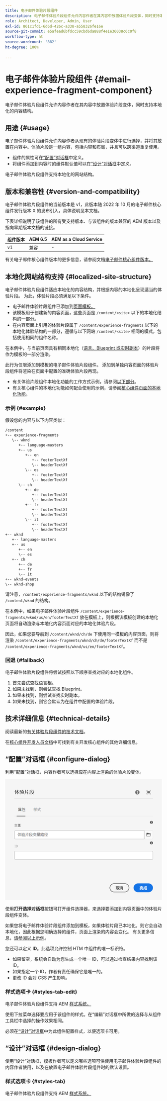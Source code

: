 ```yaml
---
title: 电子邮件体验片段组件
description: 电子邮件体验片段组件允许内容作者在其内容中放置体验片段变体，同时支持本地化的内容结构。
role: Architect, Developer, Admin, User
exl-id: 861c1fd1-6d6d-426c-a338-a558326fe16e
source-git-commit: e5afead6bfdcc59cbd6da888f4e1e36038c6c0f8
workflow-type: ht
source-wordcount: '882'
ht-degree: 100%

---
```



# 电子邮件体验片段组件 {#email-experience-fragment-component}

电子邮件体验片段组件允许内容作者在其内容中放置体验片段变体，同时支持本地化的内容结构。

## 用途 {#usage}

电子邮件体验片段组件允许内容作者从现有的体验片段变体中进行选择，并将其放置在内容中。体验片段是一组内容，包括内容和布局，并且可以跨渠道重复使用。

* 组件的属性可在[“配置”对话框](#configure-dialog)中定义。
* 将组件添加到内容时的组件默认值可以在[“设计”对话框](#design-dialog)中定义。

电子邮件体验片段组件支持本地化的网站结构。

## 版本和兼容性 {#version-and-compatibility}

电子邮件体验片段组件的当前版本是 v1，此版本随 2022 年 10 月的电子邮件核心组件发行版本 X 的发布引入，具体说明见本文档。

下表详细说明了该组件的所有受支持版本、与该组件的版本兼容的 AEM 版本以及指向早期版本文档的链接。

| 组件版本 | AEM 6.5 | AEM as a Cloud Service |
|---|---|---|
| v1 | 兼容 | - |

有关电子邮件核心组件版本的更多信息，请参阅文档[电子邮件核心组件版本。](/help/email/versions.md)

## 本地化网站结构支持 {#localized-site-structure}

电子邮件体验片段组件适应本地化的内容结构，并根据内容的本地化呈现适当的体验片段。 为此，体验片段必须满足以下条件。

* 电子邮件体验片段组件已添加到[页面模板。](https://experienceleague.adobe.com/docs/experience-manager-cloud-service/content/sites/authoring/features/templates.html)
* 该模板用于创建新的内容页面，这些页面是 `/content/<site>` 以下的本地化结构的一部分。
* 在内容页面上引用的体验片段属于 `/content/experience-fragments` 以下的本地化体验结构的一部分，遵循与以下网站 `/content/<site>` 相同的模式，包括使用相同的组件名称。

在本例中，与当前页面具有相同本地化（[语言、Blueprint 或实时副本](https://experienceleague.adobe.com/docs/experience-manager-cloud-service/content/sites/administering/reusing-content/msm-and-translation.html)）的片段将作为模板的一部分渲染。

此行为仅限添加到模板的电子邮件体验片段组件。 添加到单独内容页面的体验片段组件将渲染在页面中配置的准确体验片段再现。

* 有关体验片段组件本地化功能的工作方式示例，请参阅[以下部分](#example)。
* 有关核心组件的本地化功能如何配合使用的示例，请参阅[核心组件页面的本地化功能](/help/get-started/localization.md)。

### 示例 {#example}

假设您的内容与以下内容类似：

```
/content
+-- experience-fragments
   \-- wknd
      +-- language-masters
      +-- us
         +-- en
            +-- footerTextXf
            \-- headerTextXf
         \-- es
            +-- footerTextXf
            \-- headerTextXf
      \-- ch
         +-- de
            +-- footerTextXf
            \-- headerTextXf
         +-- fr
            +-- footerTextXf
            \-- headerTextXf
         \-- it
            +-- footerTextXf
            \-- headerTextXf
+-- wknd
   +-- language-masters
   +-- us
      +-- en
      \-- es
   +-- ch
      +-- de
      +-- fr
      \-- it
+-- wknd-events
\-- wknd-shop
```

请注意，`/content/experience-fragments/wknd` 以下的结构镜像了 `/content/wknd` 的结构。

在本例中，如果电子邮件体验片段组件 `/content/experience-fragments/wknd/us/en/footerTextXf` 放在模板上，则根据该模板创建的本地化页面将自动渲染与本地化内容页面对应的本地化体验片段。

因此，如果您要导航到 `/content/wknd/ch/de` 下使用同一模板的内容页面，则将渲染 `/content/experience-fragments/wknd/ch/de/footerTextXf` 而不是 `/content/experience-fragments/wknd/us/en/footerTextXf`。

### 回退 {#fallback}

电子邮件体验片段组件将尝试按照以下顺序查找对应的本地化组件。

1. 首先尝试查找语言根。
1. 如果未找到，则尝试查找 Blueprint。
1. 如果未找到，则尝试查找实时副本。
1. 如果未找到，则它会默认为在组件中配置的体验片段。

## 技术详细信息 {#technical-details}

阅读最新的[有关体验片段组件的技术文档](https://www.adobe.com/go/aem_cmp_xf_v1_cn)。

在[核心组件开发人员文档](/help/developing/overview.md)中可找到有关开发核心组件的其他详细信息。

## “配置”对话框 {#configure-dialog}

利用“配置”对话框，内容作者可以选择应在内容上渲染的体验片段变体。

![电子邮件体验片段组件的“编辑”对话框](/help/email/assets/email-experience-fragment-edit.png)

使用&#x200B;**打开选择对话框**&#x200B;按钮可打开组件选择器，来选择要添加到内容页面中的体验片段组件变体。

如果您将电子邮件体验片段组件添加到模板，如果体验片段已本地化，则它会自动本地化，因此根据您明确选择的组件，页面上渲染的内容会变化。 有关更多信息，[请参阅以上示例](#example)。

您还可以定义 **ID**。此选项允许控制 HTM 中组件的唯一标识符。

* 如果留空，系统会自动为您生成一个唯一 ID，可以通过检查结果内容找到该 ID。
* 如果指定一个 ID，作者有责任确保它是唯一的。
* 更改 ID 会对 CSS 产生影响。

### 样式选项卡 {#styles-tab-edit}

电子邮件体验片段组件支持 AEM [样式系统。](/help/get-started/authoring.md#component-styling)

使用下拉菜单选择要应用于该组件的样式。在“编辑”对话框中所做的选择与从组件工具栏中选择的操作效果相同。

必须在[“设计”对话框](#design-dialog)中为此组件配置样式，以便选项卡可用。

## “设计”对话框 {#design-dialog}

使用“设计”对话框，模板作者可以定义哪些选项可供使用电子邮件体验片段组件的内容作者使用，以及在放置电子邮件体验片段组件时的默认设置。

### 样式选项卡 {#styles-tab}

电子邮件体验片段组件支持 AEM [样式系统。](/help/get-started/authoring.md#component-styling)
